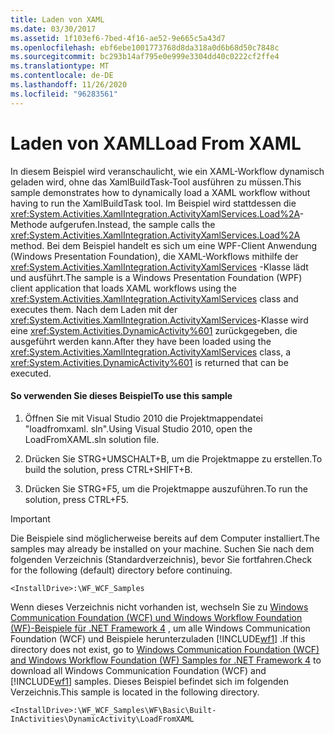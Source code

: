 ```yaml
---
title: Laden von XAML
ms.date: 03/30/2017
ms.assetid: 1f103ef6-7bed-4f16-ae52-9e665c5a43d7
ms.openlocfilehash: ebf6ebe1001773768d8da318a0d6b68d50c7848c
ms.sourcegitcommit: bc293b14af795e0e999e3304dd40c0222cf2ffe4
ms.translationtype: MT
ms.contentlocale: de-DE
ms.lasthandoff: 11/26/2020
ms.locfileid: "96283561"
---
```

# <a name="load-from-xaml"></a><span data-ttu-id="76448-102">Laden von XAML</span><span class="sxs-lookup"><span data-stu-id="76448-102">Load From XAML</span></span>

<span data-ttu-id="76448-103">In diesem Beispiel wird veranschaulicht, wie ein XAML-Workflow dynamisch geladen wird, ohne das XamlBuildTask-Tool ausführen zu müssen.</span><span class="sxs-lookup"><span data-stu-id="76448-103">This sample demonstrates how to dynamically load a XAML workflow without having to run the XamlBuildTask tool.</span></span> <span data-ttu-id="76448-104">Im Beispiel wird stattdessen die <xref:System.Activities.XamlIntegration.ActivityXamlServices.Load%2A>-Methode aufgerufen.</span><span class="sxs-lookup"><span data-stu-id="76448-104">Instead, the sample calls the <xref:System.Activities.XamlIntegration.ActivityXamlServices.Load%2A> method.</span></span> <span data-ttu-id="76448-105">Bei dem Beispiel handelt es sich um eine WPF-Client Anwendung (Windows Presentation Foundation), die XAML-Workflows mithilfe der <xref:System.Activities.XamlIntegration.ActivityXamlServices> -Klasse lädt und ausführt.</span><span class="sxs-lookup"><span data-stu-id="76448-105">The sample is a Windows Presentation Foundation (WPF) client application that loads XAML workflows using the <xref:System.Activities.XamlIntegration.ActivityXamlServices> class and executes them.</span></span> <span data-ttu-id="76448-106">Nach dem Laden mit der <xref:System.Activities.XamlIntegration.ActivityXamlServices>-Klasse wird eine <xref:System.Activities.DynamicActivity%601> zurückgegeben, die ausgeführt werden kann.</span><span class="sxs-lookup"><span data-stu-id="76448-106">After they have been loaded using the <xref:System.Activities.XamlIntegration.ActivityXamlServices> class, a <xref:System.Activities.DynamicActivity%601> is returned that can be executed.</span></span>

#### <a name="to-use-this-sample"></a><span data-ttu-id="76448-107">So verwenden Sie dieses Beispiel</span><span class="sxs-lookup"><span data-stu-id="76448-107">To use this sample</span></span>

1. <span data-ttu-id="76448-108">Öffnen Sie mit Visual Studio 2010 die Projektmappendatei "loadfromxaml. sln".</span><span class="sxs-lookup"><span data-stu-id="76448-108">Using Visual Studio 2010, open the LoadFromXAML.sln solution file.</span></span>

2. <span data-ttu-id="76448-109">Drücken Sie STRG+UMSCHALT+B, um die Projektmappe zu erstellen.</span><span class="sxs-lookup"><span data-stu-id="76448-109">To build the solution, press CTRL+SHIFT+B.</span></span>

3. <span data-ttu-id="76448-110">Drücken Sie STRG+F5, um die Projektmappe auszuführen.</span><span class="sxs-lookup"><span data-stu-id="76448-110">To run the solution, press CTRL+F5.</span></span>

> [!IMPORTANT]
> <span data-ttu-id="76448-111">Die Beispiele sind möglicherweise bereits auf dem Computer installiert.</span><span class="sxs-lookup"><span data-stu-id="76448-111">The samples may already be installed on your machine.</span></span> <span data-ttu-id="76448-112">Suchen Sie nach dem folgenden Verzeichnis (Standardverzeichnis), bevor Sie fortfahren.</span><span class="sxs-lookup"><span data-stu-id="76448-112">Check for the following (default) directory before continuing.</span></span>  
>
> `<InstallDrive>:\WF_WCF_Samples`  
>
> <span data-ttu-id="76448-113">Wenn dieses Verzeichnis nicht vorhanden ist, wechseln Sie zu [Windows Communication Foundation (WCF) und Windows Workflow Foundation (WF)-Beispiele für .NET Framework 4](https://www.microsoft.com/download/details.aspx?id=21459) , um alle Windows Communication Foundation (WCF) und Beispiele herunterzuladen [!INCLUDE[wf1](../../../../includes/wf1-md.md)] .</span><span class="sxs-lookup"><span data-stu-id="76448-113">If this directory does not exist, go to [Windows Communication Foundation (WCF) and Windows Workflow Foundation (WF) Samples for .NET Framework 4](https://www.microsoft.com/download/details.aspx?id=21459) to download all Windows Communication Foundation (WCF) and [!INCLUDE[wf1](../../../../includes/wf1-md.md)] samples.</span></span> <span data-ttu-id="76448-114">Dieses Beispiel befindet sich im folgenden Verzeichnis.</span><span class="sxs-lookup"><span data-stu-id="76448-114">This sample is located in the following directory.</span></span>  
>
> `<InstallDrive>:\WF_WCF_Samples\WF\Basic\Built-InActivities\DynamicActivity\LoadFromXAML`
